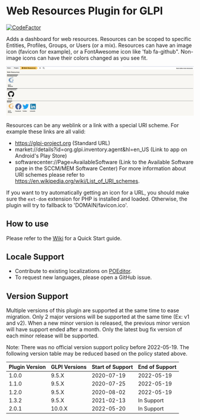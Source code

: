 # Web Resources Plugin for GLPI
[![CodeFactor](https://www.codefactor.io/repository/github/cconard96/glpi-webresources-plugin/badge)](https://www.codefactor.io/repository/github/cconard96/glpi-webresources-plugin)

Adds a dashboard for web resources.
Resources can be scoped to specific Entities, Profiles, Groups, or Users (or a mix).
Resources can have an image icon (favicon for example), or a FontAwesome icon like 'fab fa-github".
Non-image icons can have their colors changed as you see fit.

![Dashboard](https://raw.githubusercontent.com/cconard96/glpi-webresources-plugin/master/screenshots/Dashboard.png)

Resources can be any weblink or a link with a special URI scheme. For example these links are all valid:
 - https://glpi-project.org (Standard URL)
 - market://details?id=org.glpi.inventory.agent&hl=en_US (Link to app on Android's Play Store)
 - softwarecenter://Page=AvailableSoftware (Link to the Available Software page in the SCCM/MEM Software Center)
For more information about URI schemes please refer to https://en.wikipedia.org/wiki/List_of_URI_schemes.

If you want to try automatically getting an icon for a URL, you should make sure the `ext-dom` extension for PHP is installed and loaded. Otherwise, the plugin will try to fallback to 'DOMAIN/favicon.ico'.
## How to use
Please refer to the [Wiki](https://github.com/cconard96/glpi-webresources-plugin/wiki/Quick-Start) for a Quick Start guide.

## Locale Support
- Contribute to existing localizations on [POEditor](https://poeditor.com/join/project?hash=H4Yugw8tw6).
- To request new languages, please open a GitHub issue.

## Version Support

Multiple versions of this plugin are supported at the same time to ease migration.
Only 2 major versions will be supported at the same time (Ex: v1 and v2).
When a new minor version is released, the previous minor version will have support ended after a month.
Only the latest bug fix version of each minor release will be supported.

Note: There was no official version support policy before 2022-05-19.
The following version table may be reduced based on the policy stated above.

| Plugin Version | GLPI Versions | Start of Support | End of Support |
|----------------|---------------|------------------|----------------|
| 1.0.0          | 9.5.X         | 2020-07-19       | 2022-05-19     |
| 1.1.0          | 9.5.X         | 2020-07-25       | 2022-05-19     |
| 1.2.0          | 9.5.X         | 2020-08-02       | 2022-05-19     |
| 1.3.2          | 9.5.X         | 2021-02-13       | In Support     |
| 2.0.1          | 10.0.X        | 2022-05-20       | In Support     |
